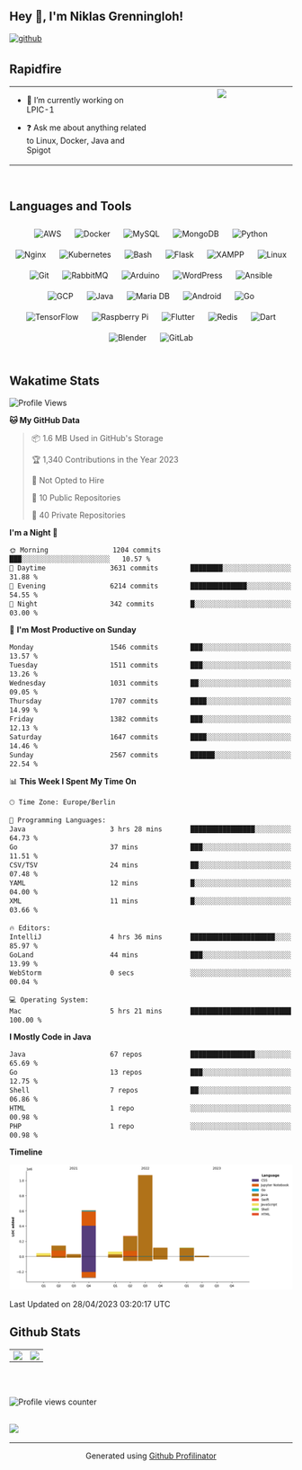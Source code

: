 ## Hey 👋, I'm Niklas Grenningloh!  
  

<a href="https://github.com/base2code" target="_blank">
<img src=https://img.shields.io/badge/github-%2324292e.svg?&style=for-the-badge&logo=github&logoColor=white alt=github style="margin-bottom: 5px;" />
</a>  
  

<br/>  


## Rapidfire  
<table><tr><td valign="top" width="50%">

- 🌱 I’m currently working on LPIC-1
  

- ❓ Ask me about anything related to Linux, Docker, Java and Spigot  


</td><td valign="top" width="50%">

<div align="center">
<img src="https://rishavanand.github.io/static/images/greetings.gif" align="center" style="width: 100%" />
</div>  


</td></tr></table>  

<br/>  


## Languages and Tools  
<div align="center">  
<img style="margin: 10px" src="https://profilinator.rishav.dev/skills-assets/amazonwebservices-original-wordmark.svg" alt="AWS" height="25" />  
<img style="margin: 10px" src="https://profilinator.rishav.dev/skills-assets/docker-original-wordmark.svg" alt="Docker" height="25" />  
<img style="margin: 10px" src="https://profilinator.rishav.dev/skills-assets/mysql-original-wordmark.svg" alt="MySQL" height="25" />  
<img style="margin: 10px" src="https://profilinator.rishav.dev/skills-assets/mongodb-original-wordmark.svg" alt="MongoDB" height="25" />  
<img style="margin: 10px" src="https://profilinator.rishav.dev/skills-assets/python-original.svg" alt="Python" height="25" />  
<img style="margin: 10px" src="https://profilinator.rishav.dev/skills-assets/nginx-original.svg" alt="Nginx" height="25" />  
<img style="margin: 10px" src="https://profilinator.rishav.dev/skills-assets/kubernetes-icon.svg" alt="Kubernetes" height="25" />  
<img style="margin: 10px" src="https://profilinator.rishav.dev/skills-assets/gnu_bash-icon.svg" alt="Bash" height="25" />  
<img style="margin: 10px" src="https://profilinator.rishav.dev/skills-assets/flask.png" alt="Flask" height="25" />  
<img style="margin: 10px" src="https://profilinator.rishav.dev/skills-assets/xampp.png" alt="XAMPP" height="25" />  
<img style="margin: 10px" src="https://profilinator.rishav.dev/skills-assets/linux-original.svg" alt="Linux" height="25" />  
<img style="margin: 10px" src="https://profilinator.rishav.dev/skills-assets/git-scm-icon.svg" alt="Git" height="25" />  
<img style="margin: 10px" src="https://profilinator.rishav.dev/skills-assets/rabbitmq-icon.svg" alt="RabbitMQ" height="25" />  
<img style="margin: 10px" src="https://profilinator.rishav.dev/skills-assets/arduino.png" alt="Arduino" height="25" />  
<img style="margin: 10px" src="https://profilinator.rishav.dev/skills-assets/wordpress.png" alt="WordPress" height="25" />  
<img style="margin: 10px" src="https://profilinator.rishav.dev/skills-assets/ansible.png" alt="Ansible" height="25" />  
<img style="margin: 10px" src="https://profilinator.rishav.dev/skills-assets/google_cloud-icon.svg" alt="GCP" height="25" />  
<img style="margin: 10px" src="https://profilinator.rishav.dev/skills-assets/java-original-wordmark.svg" alt="Java" height="25" />  
<img style="margin: 10px" src="https://profilinator.rishav.dev/skills-assets/mariadb.png" alt="Maria DB" height="25" />  
<img style="margin: 10px" src="https://profilinator.rishav.dev/skills-assets/android-original-wordmark.svg" alt="Android" height="25" />  
<img style="margin: 10px" src="https://profilinator.rishav.dev/skills-assets/go-original.svg" alt="Go" height="25" />  
<img style="margin: 10px" src="https://profilinator.rishav.dev/skills-assets/tensorflow-icon.svg" alt="TensorFlow" height="25" />  
<img style="margin: 10px" src="https://profilinator.rishav.dev/skills-assets/raspberrypi.png" alt="Raspberry Pi" height="25" />  
<img style="margin: 10px" src="https://profilinator.rishav.dev/skills-assets/flutterio-icon.svg" alt="Flutter" height="25" />  
<img style="margin: 10px" src="https://profilinator.rishav.dev/skills-assets/redis-original-wordmark.svg" alt="Redis" height="25" />  
<img style="margin: 10px" src="https://profilinator.rishav.dev/skills-assets/dartlang-icon.svg" alt="Dart" height="25" />  
<img style="margin: 10px" src="https://profilinator.rishav.dev/skills-assets/blender_community_badge_white.svg" alt="Blender" height="25" />  
<img style="margin: 10px" src="https://profilinator.rishav.dev/skills-assets/gitlab.svg" alt="GitLab" height="25" />  
</div>  

<br/>  

## Wakatime Stats

<!--START_SECTION:waka-->
![Profile Views](http://img.shields.io/badge/Profile%20Views-0-blue)

**🐱 My GitHub Data** 

> 📦 1.6 MB Used in GitHub's Storage 
 > 
> 🏆 1,340 Contributions in the Year 2023
 > 
> 🚫 Not Opted to Hire
 > 
> 📜 10 Public Repositories 
 > 
> 🔑 40 Private Repositories 
 > 
**I'm a Night 🦉** 

```text
🌞 Morning                1204 commits        ███░░░░░░░░░░░░░░░░░░░░░░   10.57 % 
🌆 Daytime                3631 commits        ████████░░░░░░░░░░░░░░░░░   31.88 % 
🌃 Evening                6214 commits        ██████████████░░░░░░░░░░░   54.55 % 
🌙 Night                  342 commits         █░░░░░░░░░░░░░░░░░░░░░░░░   03.00 % 
```
📅 **I'm Most Productive on Sunday** 

```text
Monday                   1546 commits        ███░░░░░░░░░░░░░░░░░░░░░░   13.57 % 
Tuesday                  1511 commits        ███░░░░░░░░░░░░░░░░░░░░░░   13.26 % 
Wednesday                1031 commits        ██░░░░░░░░░░░░░░░░░░░░░░░   09.05 % 
Thursday                 1707 commits        ████░░░░░░░░░░░░░░░░░░░░░   14.99 % 
Friday                   1382 commits        ███░░░░░░░░░░░░░░░░░░░░░░   12.13 % 
Saturday                 1647 commits        ████░░░░░░░░░░░░░░░░░░░░░   14.46 % 
Sunday                   2567 commits        ██████░░░░░░░░░░░░░░░░░░░   22.54 % 
```


📊 **This Week I Spent My Time On** 

```text
🕑︎ Time Zone: Europe/Berlin

💬 Programming Languages: 
Java                     3 hrs 28 mins       ████████████████░░░░░░░░░   64.73 % 
Go                       37 mins             ███░░░░░░░░░░░░░░░░░░░░░░   11.51 % 
CSV/TSV                  24 mins             ██░░░░░░░░░░░░░░░░░░░░░░░   07.48 % 
YAML                     12 mins             █░░░░░░░░░░░░░░░░░░░░░░░░   04.00 % 
XML                      11 mins             █░░░░░░░░░░░░░░░░░░░░░░░░   03.66 % 

🔥 Editors: 
IntelliJ                 4 hrs 36 mins       █████████████████████░░░░   85.97 % 
GoLand                   44 mins             ███░░░░░░░░░░░░░░░░░░░░░░   13.99 % 
WebStorm                 0 secs              ░░░░░░░░░░░░░░░░░░░░░░░░░   00.04 % 

💻 Operating System: 
Mac                      5 hrs 21 mins       █████████████████████████   100.00 % 
```

**I Mostly Code in Java** 

```text
Java                     67 repos            ████████████████░░░░░░░░░   65.69 % 
Go                       13 repos            ███░░░░░░░░░░░░░░░░░░░░░░   12.75 % 
Shell                    7 repos             ██░░░░░░░░░░░░░░░░░░░░░░░   06.86 % 
HTML                     1 repo              ░░░░░░░░░░░░░░░░░░░░░░░░░   00.98 % 
PHP                      1 repo              ░░░░░░░░░░░░░░░░░░░░░░░░░   00.98 % 
```



**Timeline**

![Lines of Code chart](https://raw.githubusercontent.com/base2code/base2code/main/assets/bar_graph.png)


 Last Updated on 28/04/2023 03:20:17 UTC
<!--END_SECTION:waka-->


## Github Stats  
<table><tr><td valign="top" width="50%">

<img src="https://github-readme-stats.vercel.app/api?username=base2code&show_icons=true&count_private=true&hide_border=true" align="left" style="width: 100%" />

</td><td valign="top" width="50%">

<img src="https://github-readme-stats.vercel.app/api/top-langs/?username=base2code&hide_border=true&layout=compact" align="left" style="width: 100%" />

</td></tr></table>  

<br/>  

  

<br/>  

![Profile views counter](https://komarev.com/ghpvc/?username=base2code&&style=flat-square)  
  

<br/>  

<div>
            <a href="https://paypal.me/niklasgrenningloh" target="_blank" style="display: inline-block;">
                <img
                    src="https://img.shields.io/badge/Donate-PayPal-blue.svg?style=flat-square" 
                    align="left"
                />
            </a>
<br />

----
<div align="center">Generated using <a href="https://profilinator.rishav.dev/" target="_blank">Github Profilinator</a></div>
